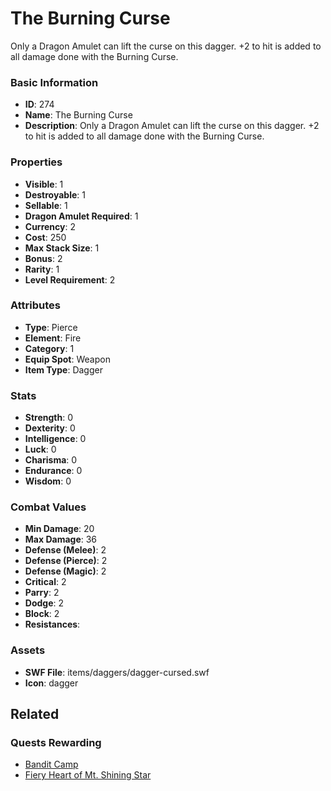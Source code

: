 # The Burning Curse

Only a Dragon Amulet can lift the curse on this dagger. +2 to hit is added to all damage done with the Burning Curse.

### Basic Information

- **ID**: 274
- **Name**: The Burning Curse
- **Description**: Only a Dragon Amulet can lift the curse on this dagger. +2 to hit is added to all damage done with the Burning Curse.

### Properties

- **Visible**: 1
- **Destroyable**: 1
- **Sellable**: 1
- **Dragon Amulet Required**: 1
- **Currency**: 2
- **Cost**: 250
- **Max Stack Size**: 1
- **Bonus**: 2
- **Rarity**: 1
- **Level Requirement**: 2

### Attributes

- **Type**: Pierce
- **Element**: Fire
- **Category**: 1
- **Equip Spot**: Weapon
- **Item Type**: Dagger

### Stats

- **Strength**: 0
- **Dexterity**: 0
- **Intelligence**: 0
- **Luck**: 0
- **Charisma**: 0
- **Endurance**: 0
- **Wisdom**: 0

### Combat Values

- **Min Damage**: 20
- **Max Damage**: 36
- **Defense (Melee)**: 2
- **Defense (Pierce)**: 2
- **Defense (Magic)**: 2
- **Critical**: 2
- **Parry**: 2
- **Dodge**: 2
- **Block**: 2
- **Resistances**: 

### Assets

- **SWF File**: items/daggers/dagger-cursed.swf
- **Icon**: dagger

## Related

### Quests Rewarding

- [Bandit Camp](../quests/20-bandit-camp.md)
- [Fiery Heart of Mt. Shining Star](../quests/23-fiery-heart-of-mt-shining-star.md)

